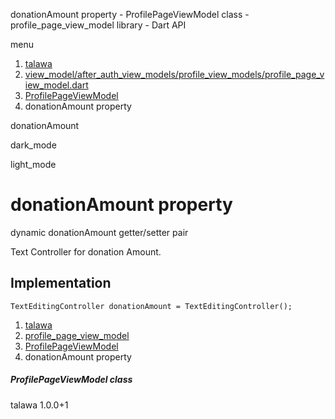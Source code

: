 




donationAmount property - ProfilePageViewModel class - profile\_page\_view\_model library - Dart API







menu

1. [talawa](../../index.html)
2. [view\_model/after\_auth\_view\_models/profile\_view\_models/profile\_page\_view\_model.dart](../../file-___home_harshil_Desktop_open-source_palisadoes_talawa_lib_view_model_after_auth_view_models_profile_view_models_profile_page_view_model/)
3. [ProfilePageViewModel](../../file-___home_harshil_Desktop_open-source_palisadoes_talawa_lib_view_model_after_auth_view_models_profile_view_models_profile_page_view_model/ProfilePageViewModel-class.html)
4. donationAmount property

donationAmount


dark\_mode

light\_mode




# donationAmount property


dynamic
donationAmount
getter/setter pair

Text Controller for donation Amount.


## Implementation

```
TextEditingController donationAmount = TextEditingController();
```

 


1. [talawa](../../index.html)
2. [profile\_page\_view\_model](../../file-___home_harshil_Desktop_open-source_palisadoes_talawa_lib_view_model_after_auth_view_models_profile_view_models_profile_page_view_model/)
3. [ProfilePageViewModel](../../file-___home_harshil_Desktop_open-source_palisadoes_talawa_lib_view_model_after_auth_view_models_profile_view_models_profile_page_view_model/ProfilePageViewModel-class.html)
4. donationAmount property

##### ProfilePageViewModel class





talawa
1.0.0+1






